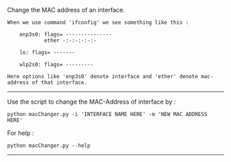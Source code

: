 Change the MAC address of an interface.
        
    When we use command 'ifconfig' we see something like this : 

        enp3s0: flags= ---------------
                ether -:-:-:-:-:-  
        
        lo: flags= -------

        wlp2s0: flags= ---------
    
    Here options like 'enp3s0' denote interface and 'ether' denote mac-address of that interface.
<hr>
Use the script to change the MAC-Address of interface by :
  
    python macChanger.py -i 'INTERFACE NAME HERE' -m 'NEW MAC ADDRESS HERE'
  
For help :
  
    python macChanger.py --help
<hr>
